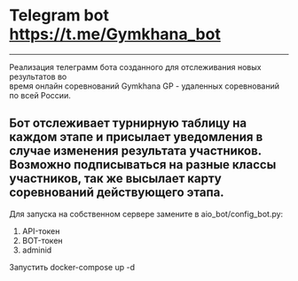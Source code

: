 # Telegram bot https://t.me/Gymkhana_bot
------
Реализация телеграмм бота созданного для отслеживания новых результатов во  
время онлайн соревнований Gymkhana GP - удаленных соревнований по всей России.

Бот отслеживает турнирную таблицу на каждом этапе и присылает уведомления в случае 
изменения результата участников. Возможно подписываться на разные классы участников, 
так же высылает карту соревнований действующего этапа.
------
Для запуска на собственном сервере замените в aio_bot/config_bot.py:
1) API-токен
2) BOT-токен
3) adminid

Запустить docker-compose up -d
